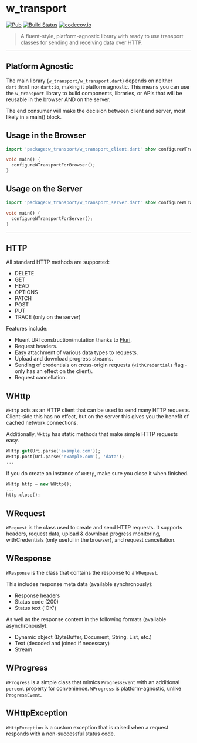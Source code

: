 # w_transport 
[![Pub](https://img.shields.io/pub/v/w_transport.svg)](https://pub.dartlang.org/packages/w_transport) [![Build Status](https://travis-ci.org/Workiva/w_transport.svg?branch=travis-ci)](https://travis-ci.org/Workiva/w_transport) [![codecov.io](http://codecov.io/github/Workiva/w_transport/coverage.svg?branch=master)](http://codecov.io/github/Workiva/w_transport?branch=master)

> A fluent-style, platform-agnostic library with ready to use transport classes for sending and receiving data over HTTP.

---

## Platform Agnostic
The main library (`w_transport/w_transport.dart`) depends on neither `dart:html` nor `dart:io`, making it platform agnostic.
This means you can use the `w_transport` library to build components, libraries, or APIs that will be reusable in the browser
AND on the server.

The end consumer will make the decision between client and server, most likely in a main() block.

## Usage in the Browser
```dart
import 'package:w_transport/w_transport_client.dart' show configureWTransportForBrowser;

void main() {
  configureWTransportForBrowser();
}
```

## Usage on the Server
```dart
import 'package:w_transport/w_transport_server.dart' show configureWTransportForServer;

void main() {
  configureWTransportForServer();
}
```

---

## HTTP

All standard HTTP methods are supported:

- DELETE
- GET
- HEAD
- OPTIONS
- PATCH
- POST
- PUT
- TRACE (only on the server)

Features include:

- Fluent URI construction/mutation thanks to [Fluri](https://pub.dartlang.org/packages/fluri).
- Request headers.
- Easy attachment of various data types to requests.
- Upload and download progress streams.
- Sending of credentials on cross-origin requests (`withCredentials` flag - only has an effect on the client).
- Request cancellation.


## WHttp
`WHttp` acts as an HTTP client that can be used to send many HTTP requests. Client-side this has no effect, but on the
server this gives you the benefit of cached network connections.

Additionally, `WHttp` has static methods that make simple HTTP requests easy.

```dart
WHttp.get(Uri.parse('example.com'));
WHttp.post(Uri.parse('example.com'), 'data');
...
```

If you do create an instance of `WHttp`, make sure you close it when finished.

```dart
WHttp http = new WHttp();
...
http.close();
```


## WRequest
`WRequest` is the class used to create and send HTTP requests. It supports headers, request data, upload & download
progress monitoring, withCredentials (only useful in the browser), and request cancellation.


## WResponse
`WResponse` is the class that contains the response to a `WRequest`.

This includes response meta data (available synchronously):

- Response headers
- Status code (200)
- Status text ('OK')

As well as the response content in the following formats (available asynchronously):

- Dynamic object (ByteBuffer, Document, String, List<int>, etc.)
- Text (decoded and joined if necessary)
- Stream


## WProgress
`WProgress` is a simple class that mimics `ProgressEvent` with an additional `percent`
property for convenience. `WProgress` is platform-agnostic, unlike `ProgressEvent`.


## WHttpException
`WHttpException` is a custom exception that is raised when a request responds with a non-successful status code.